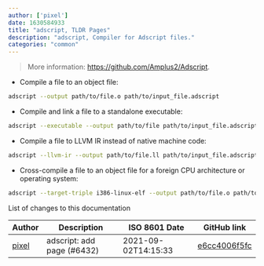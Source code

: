 ```yaml
---
author: ['pixel']
date: 1630584933
title: "adscript, TLDR Pages"
description: "adscript, Compiler for Adscript files."
categories: "common"
---
```

> More information: <https://github.com/Amplus2/Adscript>.

- Compile a file to an object file:

```bash
adscript --output path/to/file.o path/to/input_file.adscript
```

- Compile and link a file to a standalone executable:

```bash
adscript --executable --output path/to/file path/to/input_file.adscript
```

- Compile a file to LLVM IR instead of native machine code:

```bash
adscript --llvm-ir --output path/to/file.ll path/to/input_file.adscript
```

- Cross-compile a file to an object file for a foreign CPU architecture or operating system:

```bash
adscript --target-triple i386-linux-elf --output path/to/file.o path/to/input_file.adscript
```
List of changes to this documentation


Author | Description | ISO 8601 Date | GitHub link
------|-----|-----|-----
[pixel](mailto:35269695+pixelcmtd@users.noreply.github.com) | adscript: add page (#6432) | 2021-09-02T14:15:33 | [e6cc4006f5fc](https://github.com/tldr-pages/tldr/commit/e6cc4006f5fc27767f730123cfd524a158ace138)


